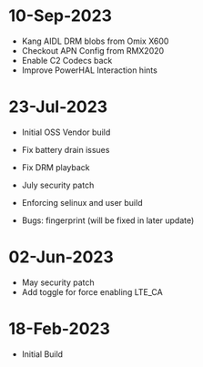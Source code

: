 # 10-Sep-2023
- Kang AIDL DRM blobs from Omix X600
- Checkout APN Config from RMX2020
- Enable C2 Codecs back
- Improve PowerHAL Interaction hints

# 23-Jul-2023
- Initial OSS Vendor build
- Fix battery drain issues
- Fix DRM playback
- July security patch
- Enforcing selinux and user build

- Bugs: fingerprint (will be fixed in later update)

# 02-Jun-2023
- May security patch
- Add toggle for force enabling LTE_CA

# 18-Feb-2023
- Initial Build


